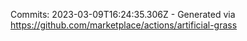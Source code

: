 Commits: 2023-03-09T16:24:35.306Z - Generated via https://github.com/marketplace/actions/artificial-grass
<br>
